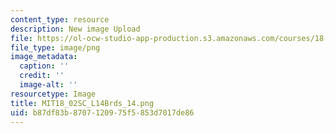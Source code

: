 ```yaml
---
content_type: resource
description: New image Upload
file: https://ol-ocw-studio-app-production.s3.amazonaws.com/courses/18-02sc-multivariable-calculus-fall-2010/b87df83b8707120975f5853d7017de86_MIT18_02SC_L14Brds_14.png
file_type: image/png
image_metadata:
  caption: ''
  credit: ''
  image-alt: ''
resourcetype: Image
title: MIT18_02SC_L14Brds_14.png
uid: b87df83b-8707-1209-75f5-853d7017de86
---
```

